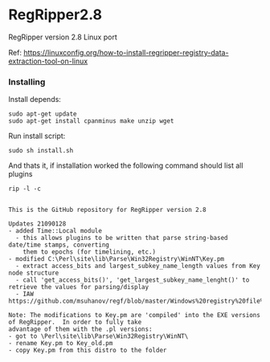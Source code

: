 RegRipper2.8
============

RegRipper version 2.8 Linux port

Ref: https://linuxconfig.org/how-to-install-regripper-registry-data-extraction-tool-on-linux

### Installing ###

Install depends:
```console
sudo apt-get update
sudo apt-get install cpanminus make unzip wget
```

Run install script:
```console
sudo sh install.sh
```

And thats it, if installation worked the following command should list all plugins
```console
rip -l -c
```


~~~~~~~~~~~~~~~~~~~~~~~~~~~~~~~~~~~~~~~~~~~~~~~~~~~~~~~~~~~

This is the GitHub repository for RegRipper version 2.8

Updates 21090128
- added Time::Local module 
  - this allows plugins to be written that parse string-based date/time stamps, converting 
    them to epochs (for timelining, etc.)
- modified C:\Perl\site\lib\Parse\Win32Registry\WinNT\Key.pm
  - extract access_bits and largest_subkey_name_length values from Key node structure
  - call 'get_access_bits()', 'get_largest_subkey_name_lenght()' to retrieve the values for parsing/display
  - IAW https://github.com/msuhanov/regf/blob/master/Windows%20registry%20file%20format%20specification.md

Note: The modifications to Key.pm are 'compiled' into the EXE versions of RegRipper.  In order to fully take
advantage of them with the .pl versions:
- got to \Perl\site\lib\Parse\Win32Registry\WinNT\
- rename Key.pm to Key_old.pm 
- copy Key.pm from this distro to the folder
